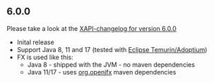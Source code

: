 ## 6.0.0
Please take a look at the [XAPI-changelog for version 6.0.0](https://github.com/xdev-software/xapi/blob/develop/CHANGELOG.md#600)

* Inital release 
* Support Java 8, 11 and 17 (tested with [Eclipse Temurin/Adoptium](https://adoptium.net/))
* FX is used like this:
  * Java 8 - shipped with the JVM - no maven dependencies
  * Java 11/17 - uses [org.openjfx](https://openjfx.io/openjfx-docs/) maven dependencies
